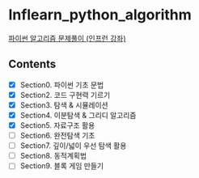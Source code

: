 # Inflearn_python_algorithm
[파이썬 알고리즘 문제풀이 (인프런 강좌)](https://www.inflearn.com/course/%ED%8C%8C%EC%9D%B4%EC%8D%AC-%EC%95%8C%EA%B3%A0%EB%A6%AC%EC%A6%98-%EB%AC%B8%EC%A0%9C%ED%92%80%EC%9D%B4-%EC%BD%94%EB%94%A9%ED%85%8C%EC%8A%A4%ED%8A%B8)
## Contents
- [x] Section0. 파이썬 기초 문법
- [x] Section2. 코드 구현력 기르기
- [x] Section3. 탐색 & 시뮬레이션
- [x] Section4. 이분탐색 & 그리디 알고리즘
- [x] Section5. 자료구조 활용
- [ ] Section6. 완전탐색 기초
- [ ] Section7. 깊이/넓이 우선 탐색 활용
- [ ] Section8. 동적계획법
- [ ] Section9. 블록 게임 만들기